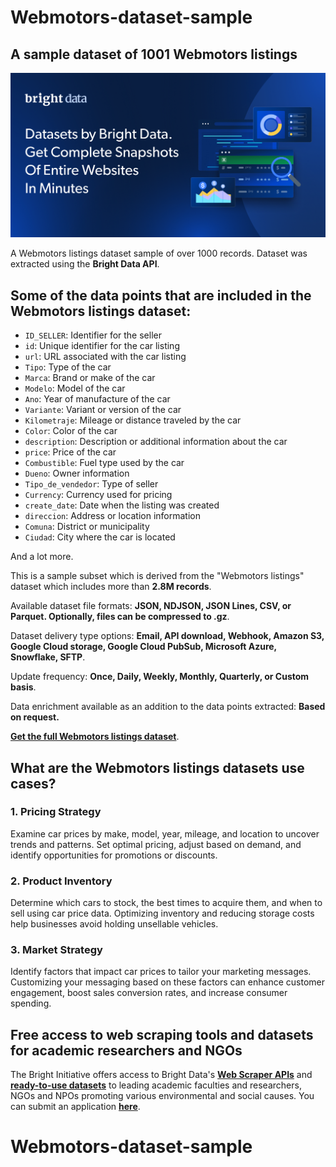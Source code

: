 # Webmotors-dataset-sample

<h2>A sample dataset of 1001 Webmotors listings</h2>

![Webmotors listings dataset header](https://github.com/luminati-io/ASOS-dataset-sample/blob/main/ASOS-dataset.png)

A Webmotors listings dataset sample of over 1000 records. Dataset was extracted using the <b>Bright Data API</b>.

<h2>Some of the data points that are included in the Webmotors listings dataset:</h2>

* ```ID_SELLER```: Identifier for the seller  
* ```id```: Unique identifier for the car listing  
* ```url```: URL associated with the car listing  
* ```Tipo```: Type of the car  
* ```Marca```: Brand or make of the car  
* ```Modelo```: Model of the car  
* ```Ano```: Year of manufacture of the car  
* ```Variante```: Variant or version of the car  
* ```Kilometraje```: Mileage or distance traveled by the car  
* ```Color```: Color of the car  
* ```description```: Description or additional information about the car  
* ```price```: Price of the car  
* ```Combustible```: Fuel type used by the car  
* ```Dueno```: Owner information  
* ```Tipo_de_vendedor```: Type of seller  
* ```Currency```: Currency used for pricing  
* ```create_date```: Date when the listing was created  
* ```direccion```: Address or location information  
* ```Comuna```: District or municipality  
* ```Ciudad```: City where the car is located  

And a lot more.

This is a sample subset which is derived from the "Webmotors listings"
dataset which includes more than <b>2.8M records</b>.

Available dataset file formats: <b>JSON, NDJSON, JSON Lines, CSV, or Parquet. Optionally, files can be compressed to .gz</b>.

Dataset delivery type options: <b>Email, API download, Webhook, Amazon S3, Google Cloud storage, Google Cloud PubSub, Microsoft Azure, Snowflake, SFTP</b>.

Update frequency: <b>Once, Daily, Weekly, Monthly, Quarterly, or Custom basis</b>.

Data enrichment available as an addition to the data points extracted: <b>Based on request.</b>

<b>[Get the full Webmotors listings dataset](https://brightdata.com/products/datasets/webmotors)</b>.

<h2>What are the Webmotors listings datasets use cases?</h2>

<h3>1. Pricing Strategy</h3>
Examine car prices by make, model, year, mileage, and location to uncover trends and patterns. Set optimal pricing, adjust based on demand, and identify opportunities for promotions or discounts.

<h3>2. Product Inventory</h3>
Determine which cars to stock, the best times to acquire them, and when to sell using car price data. Optimizing inventory and reducing storage costs help businesses avoid holding unsellable vehicles.

<h3>3. Market Strategy</h3>
Identify factors that impact car prices to tailor your marketing messages. Customizing your messaging based on these factors can enhance customer engagement, boost sales conversion rates, and increase consumer spending.

<h2>Free access to web scraping tools and datasets for academic researchers and NGOs</h2>

The Bright Initiative offers access to Bright Data's <b>[Web Scraper APIs](https://brightdata.com/products/web-scraper)</b> and <b>[ready-to-use datasets](https://brightdata.com/products/datasets)</b> to leading academic faculties and researchers, NGOs and NPOs promoting various environmental and social causes. You can submit an application <b>[here](https://brightinitiative.com)</b>.
# Webmotors-dataset-sample
